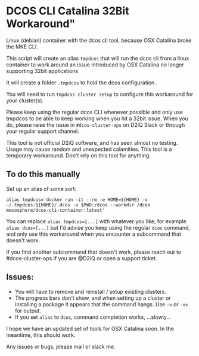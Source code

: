 # DCOS CLI Catalina 32Bit Workaround"

Linux (debian) container with the dcos cli tool, because OSX Catalina broke the MKE CLI.

This script will create an alias `tmpdcos` that will run the dcos cli from a linux container to work around an issue introduced by OSX Catalina no longer supporting 32bit applications

It will create a folder `.tmpdcos` to hold the dcos configuration.

You will need to run `tmpdcos cluster setup` to configure this workaround for your cluster(s). 

Please keep using the regular dcos CLI whenever possible and only use tmpdcos to be able to keep working when you hit a 32bit issue. When you do, please raise the issue in `#dcos-cluster-ops` on D2iQ Slack or through your regular support channel.

This tool is not official D2iQ software, and has seen almost no testing.
Usage may cause random and unexpected calamities.
This tool is a temporary workaround. Don't rely on this tool for anything.


## To do this manually

Set up an alias of some sort:

```alias tmpdcos='docker run -it --rm -e HOME=${HOME} -v ~/.tmpdcos:${HOME}/.dcos -v $PWD:/dcos --workdir /dcos mesosphere/dcos-cli-container:latest'```

You can replace `alias tmpdcos=[...]` with whatever you like, for example `alias dcos=[...]` but I'd advise you keep using the regular `dcos` command, and only use this workaround when you encounter a subcommand that doesn't work. 

If you find another subcommand that doesn't work, please reach out to #dcos-cluster-ops if you are @D2iQ or open a support ticket. 

## Issues:
- You will have to remove and reinstall / setup existing clusters.
- The progress bars don't show, and when setting up a cluster or installing a package it appears that the command hangs. Use ```-v``` or ```-vv``` for output. 
- If you set `alias` to `dcos`, command completion works, ...slowly...

I hope we have an updated set of tools for OSX Catalina soon. In the meantime, this should work. 

Any issues or bugs, please mail or slack me. 

